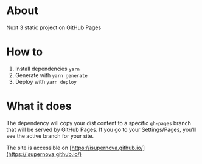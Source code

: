 # About
Nuxt 3 static project on GitHub Pages

# How to

1. Install dependencies `yarn`
4. Generate with `yarn generate`
5. Deploy with `yarn deploy`

# What it does

The dependency will copy your dist content to a specific `gh-pages` branch that will be served by GitHub Pages. If you go to your Settings/Pages, you’ll see the active branch for your site.

The site is accessible on [https://isupernova.github.io/](https://isupernova.github.io/)